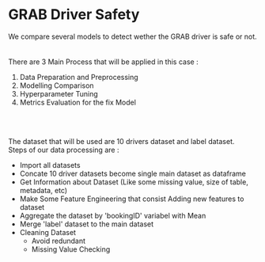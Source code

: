 # GRAB Driver Safety
We compare several models to detect wether the GRAB driver is safe or not.
<br> <br> <br>
There are 3 Main Process that will be applied in this case :<br>
1. Data Preparation and Preprocessing
2. Modelling Comparison
3. Hyperparameter Tuning
4. Metrics Evaluation for the fix Model
<br>
<br>

The dataset that will be used are 10 drivers dataset and label dataset.<br>
Steps of our data processing are :
- Import all datasets
- Concate 10 driver datasets become single main dataset as dataframe
- Get Information about Dataset (Like some missing value, size of table, metadata, etc)
- Make Some Feature Engineering that consist Adding new features to dataset
- Aggregate the dataset by 'bookingID' variabel with Mean
- Merge 'label' dataset to the main dataset
- Cleaning Dataset
  - Avoid redundant
  - Missing Value Checking
